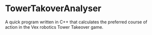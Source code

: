 # TowerTakoverAnalyser
A quick program written in C++ that calculates the preferred course of action in the Vex robotics Tower Takeover game.

